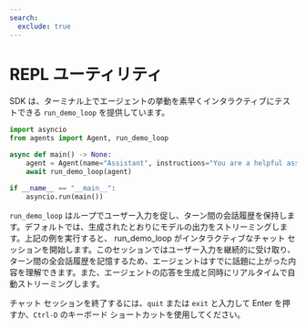 ```yaml
---
search:
  exclude: true
---
```

# REPL ユーティリティ

SDK は、ターミナル上でエージェントの挙動を素早くインタラクティブにテストできる `run_demo_loop` を提供しています。

```python
import asyncio
from agents import Agent, run_demo_loop

async def main() -> None:
    agent = Agent(name="Assistant", instructions="You are a helpful assistant.")
    await run_demo_loop(agent)

if __name__ == "__main__":
    asyncio.run(main())
```

`run_demo_loop` はループでユーザー入力を促し、ターン間の会話履歴を保持します。デフォルトでは、生成されたとおりにモデルの出力をストリーミングします。上記の例を実行すると、 run_demo_loop がインタラクティブなチャット セッションを開始します。このセッションではユーザー入力を継続的に受け取り、ターン間の全会話履歴を記憶するため、エージェントはすでに話題に上がった内容を理解できます。また、エージェントの応答を生成と同時にリアルタイムで自動ストリーミングします。

チャット セッションを終了するには、`quit` または `exit` と入力して Enter を押すか、`Ctrl-D` のキーボード ショートカットを使用してください。